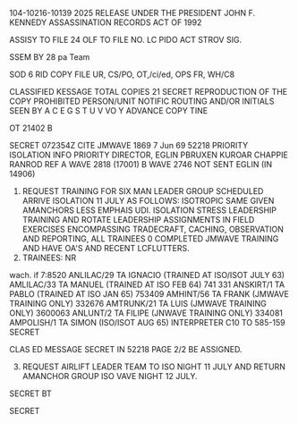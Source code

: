 104-10216-10139
2025 RELEASE UNDER THE PRESIDENT JOHN F. KENNEDY ASSASSINATION RECORDS ACT OF 1992

ASSISY TO FILE 24
OLF TO FILE NO.
LC PIDO ACT
STROV SIG.

SSEM BY 28 pa
Team

SOD 6 RID COPY
FILE UR, CS/PO, OT,/ci/ed, OPS FR, WH/C8

CLASSIFIED KESSAGE
TOTAL COPIES 21
SECRET
REPRODUCTION OF THE COPY PROHIBITED
PERSON/UNIT NOTIFIC
ROUTING AND/OR
INITIALS SEEN BY
A
C
E
G
S
T
U
V
VO
Y
ADVANCE COPY
TINE

OT 21402 B

SECRET 072354Z CITE JMWAVE 1869 7 Jun 69 52218
PRIORITY ISOLATION INFO PRIORITY DIRECTOR, EGLIN
PBRUXEN KUROAR CHAPPIE RANROD
REF A WAVE 2818 (17001)
B WAVE 2746 NOT SENT EGLIN (IN 14906)

1. REQUEST TRAINING FOR SIX MAN LEADER GROUP SCHEDULED
ARRIVE ISOLATION 11 JULY AS FOLLOWS: ISOTROPIC SAME GIVEN
AMANCHORS LESS EMPHAIS UDI. ISOLATION STRESS LEADERSHIP TRAINING
AND ROTATE LEADERSHIP ASSIGNMENTS IN FIELD EXERCISES ENCOMPASSING
TRADECRAFT, CACHING, OBSERVATION AND REPORTING, ALL TRAINEES
0
COMPLETED JMWAVE TRAINING AND HAVE OA'S AND RECENT LCFLUTTERS.
2. TRAINEES: NR

wach.
if 7:8520
ANLILAC/29 TA IGNACIO (TRAINED AT ISO/ISOT JULY 63)
AMLILAC/33 TA MANUEL (TRAINED AT ISO FEB 64) 741 331
ANSKIRT/1 TA PABLO (TRAINED AT ISO JAN 65) 753409
AMHINT/56 TA FRANK (JMWAVE TRAINING ONLY) 332676
AMTRUNK/21 TA LUIS (JMWAVE TRAINING ONLY) 3600063
ANLUNT/2 TA FILIPE (JNWAVE TRAINING ONLY) 334081
AMPOLISH/1 TA SIMON (ISO/ISOT AUG 65) INTERPRETER C10 TO 585-159
SECRET

CLAS ED MESSAGE
SECRET IN 52218 PAGE 2/2
BE ASSIGNED.

3. REQUEST AIRLIFT LEADER TEAM TO ISO NIGHT 11 JULY AND
RETURN AMANCHOR GROUP ISO VAVE NIGHT 12 JULY.

SECRET
BT

SECRET
